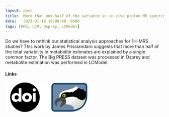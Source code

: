 ```yaml
---
layout: post
title:  More than one-half of the variance in in vivo proton MR spectroscopy metabolite estimates is common to all metabolites
date:   2023-01-18 10:00:00 -0500
tags: [MRS, LCM, Osprey, LCModel]
---
```


Do we have to rethink our statistical analysis approaches for 1H-MRS studies? This work by James Prisciandaro suggests that more than half of the total variability in metabolite estimates are explained by a single common factor. The Big PRESS dataset was processed in Osprey and metabolite estimation was performed in LCModel.

#### Links
[![Paper](/assets/img/doi.png)](https://doi.org/10.1002/nbm.4907)[![Analysis](/assets/img/Osprey.png)](https://github.com/schorschinho/osprey)
